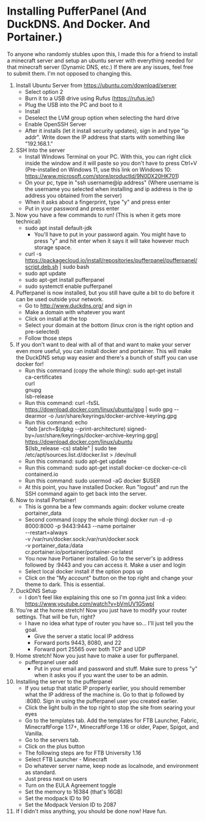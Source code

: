 # Installing PufferPanel (And DuckDNS. And Docker. And Portainer.)

To anyone who randomly stubles upon this, I made this for a friend to install a minecraft server and setup an ubuntu server with everything needed for that minecraft server (Dynamic DNS, etc.) If there are any issues, feel free to submit them. I'm not opposed to changing this.

1. Install Ubuntu Server from https://ubuntu.com/download/server
    - Select option 2
    - Burn it to a USB drive using Rufus (https://rufus.ie/)
    - Plug the USB into the PC and boot to it
    - Install
    - Deselect the LVM group option when selecting the hard drive
    - Enable OpenSSH Server
    - After it installs (let it install security updates), sign in and type "ip addr". Write down the IP address that starts with something like "192.168.1."
2. SSH Into the server
    - Install Windows Terminal on your PC. With this, you can right click inside the window and it will paste so you don't have to press Ctrl+V (Pre-installed on Windows 11, use this link on Windows 10: https://www.microsoft.com/store/productId/9N0DX20HK701)
    - On your pc, type in "ssh username@ip address" (Where username is the username you selected when installing and ip address is the ip address you obtained from the server)
    - When it asks about a fingerprint, type "y" and press enter
    - Put in your password and press enter
3. Now you have a few commands to run! (This is when it gets more technical)
    - sudo apt install default-jdk
        - You'll have to put in your password again. You might have to press "y" and hit enter when it says it will take however much storage space.
    - curl -s https://packagecloud.io/install/repositories/pufferpanel/pufferpanel/script.deb.sh | sudo bash
    - sudo apt update
    - sudo apt-get install pufferpanel
    - sudo systemctl enable pufferpanel
4. Pufferpanel is now installed, but you still have quite a bit to do before it can be used outside your network.
    - Go to http://www.duckdns.org/ and sign in
    - Make a domain with whatever you want
    - Click on install at the top
    - Select your domain at the bottom (linux cron is the right option and pre-selected)
    - Follow those steps
5. If you don't want to deal with all of that and want to make your server even more useful, you can install docker and portainer. This will make the DuckDNS setup way easier and there's a bunch of stuff you can use docker for!
    - Run this command (copy the whole thing):
    sudo apt-get install \
    ca-certificates \
    curl \
    gnupg \
    lsb-release
    - Run this command:
    curl -fsSL https://download.docker.com/linux/ubuntu/gpg | sudo gpg --dearmor -o /usr/share/keyrings/docker-archive-keyring.gpg
    - Run this command:
    echo \
    "deb [arch=$(dpkg --print-architecture) signed-by=/usr/share/keyrings/docker-archive-keyring.gpg] https://download.docker.com/linux/ubuntu \
    $(lsb_release -cs) stable" | sudo tee /etc/apt/sources.list.d/docker.list > /dev/null
    - Run this command:
    sudo apt-get update
    - Run this command:
    sudo apt-get install docker-ce docker-ce-cli containerd.io
    - Run this command:
    sudo usermod -aG docker $USER
    - At this point, you have installed Docker. Run "logout" and run the SSH command again to get back into the server. 
6. Now to install Portainer!
    - This is gonna be a few commands again:
    docker volume create portainer_data
    - Second command (copy the whole thing)
    docker run -d -p 8000:8000 -p 9443:9443 --name portainer \
        --restart=always \
        -v /var/run/docker.sock:/var/run/docker.sock \
        -v portainer_data:/data \
        cr.portainer.io/portainer/portainer-ce:latest
    - You now have Portianer installed. Go to the server's ip address followed by :9443 and you can access it. Make a user and login
    - Select local docker install if the option pops up
    - Click on the "My account" button on the top right and change your theme to dark. This is essential.
7. DuckDNS Setup
    - I don't feel like explaining this one so I'm gonna just link a video: https://www.youtube.com/watch?v=bVmUV1G5wpI
8. You're at the home stretch! Now you just have to modify your router settings. That will be fun, right?
    - I have no idea what type of router you have so... I'll just tell you the goal.
        - Give the server a static local IP address
        - Forward ports 9443, 8080, and 22
        - Forward port 25565 over both TCP and UDP
9. Home stretch! Now you just have to make a user for pufferpanel.
    - pufferpanel user add
        - Put in your email and password and stuff. Make sure to press "y" when it asks you if you want the user to be an admin.
10. Installing the server to the pufferpanel
    - If you setup that static IP properly earlier, you should remember what the IP address of the machine is. Go to that ip followed by :8080. Sign in using the pufferpanel user you created earlier.
    - Click the light bulb in the top right to stop the site from searing your eyes
    - Go to the templates tab. Add the templates for FTB Launcher, Fabric, MinecraftForge 1.17+, MinecraftForge 1.16 or older, Paper, Spigot, and Vanilla.
    - Go to the servers tab.
    - Click on the plus button
    - The following steps are for FTB University 1.16
    - Select FTB Launcher - Minecraft
    - Do whatever server name, keep node as localnode, and environment as standard.
    - Just press next on users
    - Turn on the EULA Agreement toggle
    - Set the memory to 16384 (that's 16GB)
    - Set the modpack ID to 90
    - Set the Modpack Version ID to 2087
11. If I didn't miss anything, you should be done now! Have fun.
